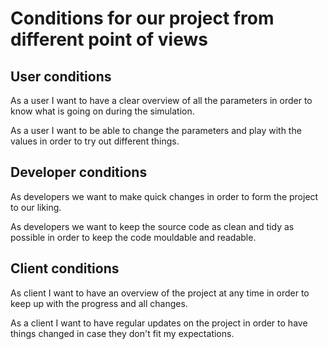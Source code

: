 # Conditions for our project from different point of views 

## User conditions 
As a user I want to have a clear overview of all the parameters in order to know what is going on during the simulation.

As a user I want to be able to change the parameters and play with the values in order to try out different things.

## Developer conditions
As developers we want to make quick changes in order to form the project to our liking.

As developers we want to keep the source code as clean and tidy as possible in order to keep the code mouldable and readable.

## Client conditions
As client I want to have an overview of the project at any time in order to keep up with the progress and all changes.

As a client I want to have regular updates on the project in order to have things changed in case they don't fit my expectations.
